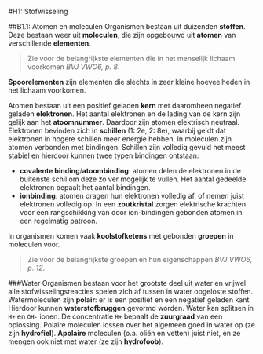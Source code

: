 #H1: Stofwisseling

##B1.1: Atomen en moleculen
Organismen bestaan uit duizenden **stoffen**. Deze bestaan weer uit **moleculen**, die zijn opgebouwd uit **atomen** van verschillende **elementen**.

> Zie voor de belangrijkste elementen die in het menselijk lichaam voorkomen *BVJ VWO6, p. 8*.

**Spoorelementen** zijn elementen die slechts in zeer kleine hoeveelheden in het lichaam voorkomen.

Atomen bestaan uit een positief geladen **kern** met daaromheen negatief geladen **elektronen**. Het aantal elektronen en de lading van de kern zijn gelijk aan het **atoomnummer**. Daardoor zijn atomen elektrisch neutraal. Elektronen bevinden zich in **schillen** (1: 2e, 2: 8e), waarbij geldt dat elektronen in hogere schillen meer energie hebben. In moleculen zijn atomen verbonden met bindingen. Schillen zijn volledig gevuld het meest stabiel en hierdoor kunnen twee typen bindingen ontstaan:

  * **covalente binding**/**atoombinding**: atomen delen de elektronen in de buitenste schil om deze zo ver mogelijk te vullen. Het aantal gedeelde elektronen bepaalt het aantal bindingen.
  * **ionbinding**: atomen dragen hun elektronen volledig af, of nemen juist elektronen volledig op. In een **zoutkristal** zorgen elektrische krachten voor een rangschikking van door ion-bindingen gebonden atomen in een regelmatig patroon.

In organismen komen vaak **koolstofketens** met gebonden **groepen** in moleculen voor.

> Zie voor de belangrijkste groepen en hun eigenschappen *BVJ VWO6, p. 12*.

###Water
Organismen bestaan voor het grootste deel uit water en vrijwel alle stofwisselingsreacties spelen zich af tussen in water opgeloste stoffen. Watermoleculen zijn **polair**: er is een positief en een negatief geladen kant. Hierdoor kunnen **waterstofbruggen** gevormd worden. Water kan splitsen in `H+` en `OH-` ionen. De concentratie `H+` bepaalt de **zuurgraad** van een oplossing. Polaire moleculen lossen over het algemeen goed in water op (ze zijn **hydrofiel**). **Apolaire** moleculen (o.a. oliën en vetten) juist niet, en ze mengen ook niet met water (ze zijn **hydrofoob**). 
